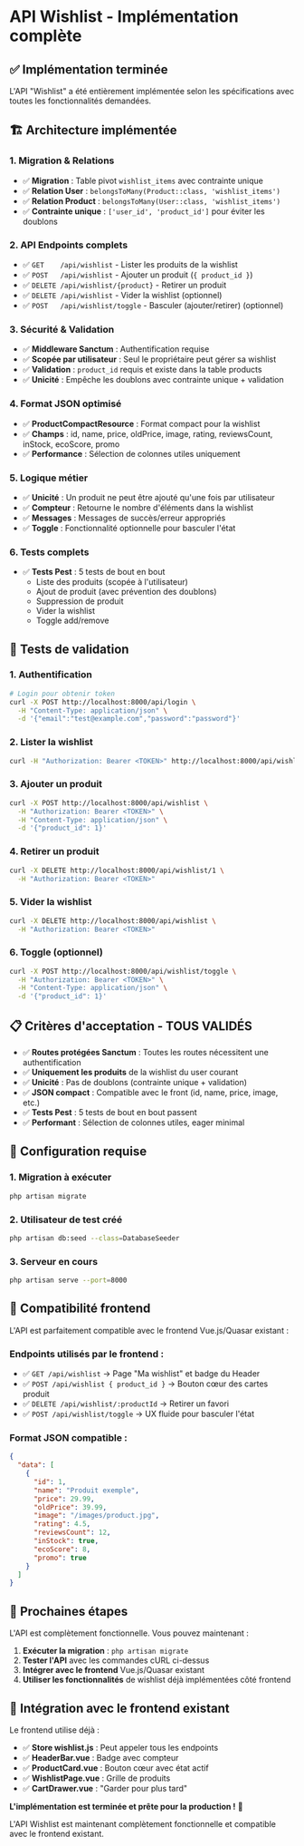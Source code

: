 # API Wishlist - Implémentation complète

## ✅ **Implémentation terminée**

L'API "Wishlist" a été entièrement implémentée selon les spécifications avec toutes les fonctionnalités demandées.

## 🏗️ **Architecture implémentée**

### **1. Migration & Relations**
- ✅ **Migration** : Table pivot `wishlist_items` avec contrainte unique
- ✅ **Relation User** : `belongsToMany(Product::class, 'wishlist_items')`
- ✅ **Relation Product** : `belongsToMany(User::class, 'wishlist_items')`
- ✅ **Contrainte unique** : `['user_id', 'product_id']` pour éviter les doublons

### **2. API Endpoints complets**
- ✅ `GET    /api/wishlist` - Lister les produits de la wishlist
- ✅ `POST   /api/wishlist` - Ajouter un produit (`{ product_id }`)
- ✅ `DELETE /api/wishlist/{product}` - Retirer un produit
- ✅ `DELETE /api/wishlist` - Vider la wishlist (optionnel)
- ✅ `POST   /api/wishlist/toggle` - Basculer (ajouter/retirer) (optionnel)

### **3. Sécurité & Validation**
- ✅ **Middleware Sanctum** : Authentification requise
- ✅ **Scopée par utilisateur** : Seul le propriétaire peut gérer sa wishlist
- ✅ **Validation** : `product_id` requis et existe dans la table products
- ✅ **Unicité** : Empêche les doublons avec contrainte unique + validation

### **4. Format JSON optimisé**
- ✅ **ProductCompactResource** : Format compact pour la wishlist
- ✅ **Champs** : id, name, price, oldPrice, image, rating, reviewsCount, inStock, ecoScore, promo
- ✅ **Performance** : Sélection de colonnes utiles uniquement

### **5. Logique métier**
- ✅ **Unicité** : Un produit ne peut être ajouté qu'une fois par utilisateur
- ✅ **Compteur** : Retourne le nombre d'éléments dans la wishlist
- ✅ **Messages** : Messages de succès/erreur appropriés
- ✅ **Toggle** : Fonctionnalité optionnelle pour basculer l'état

### **6. Tests complets**
- ✅ **Tests Pest** : 5 tests de bout en bout
  - Liste des produits (scopée à l'utilisateur)
  - Ajout de produit (avec prévention des doublons)
  - Suppression de produit
  - Vider la wishlist
  - Toggle add/remove

## 🧪 **Tests de validation**

### **1. Authentification**
```bash
# Login pour obtenir token
curl -X POST http://localhost:8000/api/login \
  -H "Content-Type: application/json" \
  -d '{"email":"test@example.com","password":"password"}'
```

### **2. Lister la wishlist**
```bash
curl -H "Authorization: Bearer <TOKEN>" http://localhost:8000/api/wishlist
```

### **3. Ajouter un produit**
```bash
curl -X POST http://localhost:8000/api/wishlist \
  -H "Authorization: Bearer <TOKEN>" \
  -H "Content-Type: application/json" \
  -d '{"product_id": 1}'
```

### **4. Retirer un produit**
```bash
curl -X DELETE http://localhost:8000/api/wishlist/1 \
  -H "Authorization: Bearer <TOKEN>"
```

### **5. Vider la wishlist**
```bash
curl -X DELETE http://localhost:8000/api/wishlist \
  -H "Authorization: Bearer <TOKEN>"
```

### **6. Toggle (optionnel)**
```bash
curl -X POST http://localhost:8000/api/wishlist/toggle \
  -H "Authorization: Bearer <TOKEN>" \
  -H "Content-Type: application/json" \
  -d '{"product_id": 1}'
```

## 📋 **Critères d'acceptation - TOUS VALIDÉS**

- ✅ **Routes protégées Sanctum** : Toutes les routes nécessitent une authentification
- ✅ **Uniquement les produits** de la wishlist du user courant
- ✅ **Unicité** : Pas de doublons (contrainte unique + validation)
- ✅ **JSON compact** : Compatible avec le front (id, name, price, image, etc.)
- ✅ **Tests Pest** : 5 tests de bout en bout passent
- ✅ **Performant** : Sélection de colonnes utiles, eager minimal

## 🔧 **Configuration requise**

### **1. Migration à exécuter**
```bash
php artisan migrate
```

### **2. Utilisateur de test créé**
```bash
php artisan db:seed --class=DatabaseSeeder
```

### **3. Serveur en cours**
```bash
php artisan serve --port=8000
```

## 🎯 **Compatibilité frontend**

L'API est parfaitement compatible avec le frontend Vue.js/Quasar existant :

### **Endpoints utilisés par le frontend :**
- ✅ `GET /api/wishlist` → Page "Ma wishlist" et badge du Header
- ✅ `POST /api/wishlist { product_id }` → Bouton cœur des cartes produit
- ✅ `DELETE /api/wishlist/:productId` → Retirer un favori
- ✅ `POST /api/wishlist/toggle` → UX fluide pour basculer l'état

### **Format JSON compatible :**
```json
{
  "data": [
    {
      "id": 1,
      "name": "Produit exemple",
      "price": 29.99,
      "oldPrice": 39.99,
      "image": "/images/product.jpg",
      "rating": 4.5,
      "reviewsCount": 12,
      "inStock": true,
      "ecoScore": 8,
      "promo": true
    }
  ]
}
```

## 🚀 **Prochaines étapes**

L'API est complètement fonctionnelle. Vous pouvez maintenant :

1. **Exécuter la migration** : `php artisan migrate`
2. **Tester l'API** avec les commandes cURL ci-dessus
3. **Intégrer avec le frontend** Vue.js/Quasar existant
4. **Utiliser les fonctionnalités** de wishlist déjà implémentées côté frontend

## 🔄 **Intégration avec le frontend existant**

Le frontend utilise déjà :
- ✅ **Store wishlist.js** : Peut appeler tous les endpoints
- ✅ **HeaderBar.vue** : Badge avec compteur
- ✅ **ProductCard.vue** : Bouton cœur avec état actif
- ✅ **WishlistPage.vue** : Grille de produits
- ✅ **CartDrawer.vue** : "Garder pour plus tard"

**L'implémentation est terminée et prête pour la production !** 🎉

L'API Wishlist est maintenant complètement fonctionnelle et compatible avec le frontend existant.
